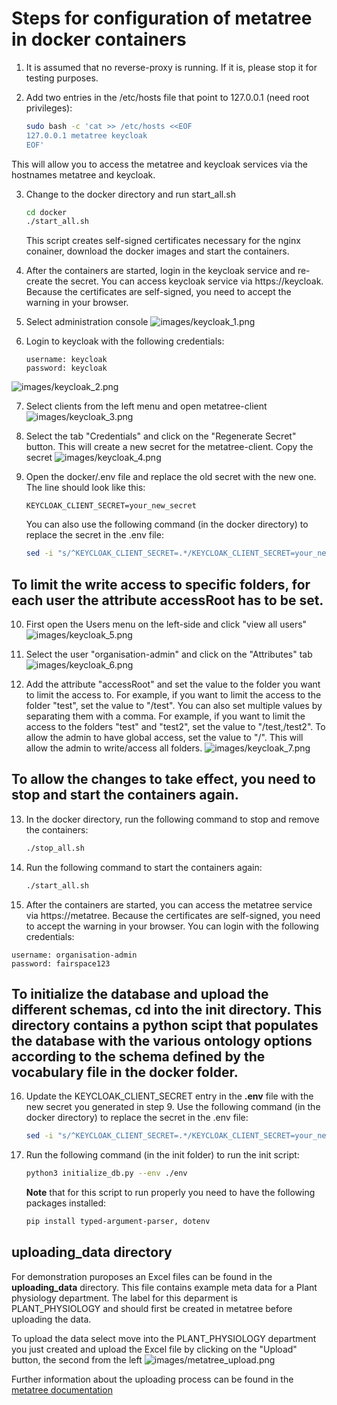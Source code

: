 # Steps for configuration of metatree in docker containers

1. It is assumed that no reverse-proxy is running. If it is, please stop it for testing purposes.

2. Add two entries in the /etc/hosts file that point to 127.0.0.1 (need root privileges):
   ```bash
   sudo bash -c 'cat >> /etc/hosts <<EOF
   127.0.0.1 metatree keycloak
   EOF'
   ```
This will allow you to access the metatree and keycloak services via the hostnames metatree and keycloak.

3. Change to the docker directory and run start_all.sh
   ```bash
   cd docker
   ./start_all.sh
   ```
   This script creates self-signed certificates necessary for the nginx conainer,  download the docker images and start the containers. 

4. After the containers are started, login in the keycloak service and re-create the secret. You can access keycloak service via https://keycloak. Because the certificates are self-signed, you need to accept the warning in your browser. 

5. Select administration console
![images/keycloak_1.png](images/keycloak_1.png)
6. Login to keycloak with the following credentials:
   ```
   username: keycloak
   password: keycloak
   ```
![images/keycloak_2.png](images/keycloak_2.png)

7. Select clients from the left menu and open metatree-client
![images/keycloak_3.png](images/keycloak_3.png)

8. Select the tab "Credentials" and click on the "Regenerate Secret" button. This will create a new secret for the metatree-client. Copy the secret 
![images/keycloak_4.png](images/keycloak_4.png)

9. Open the docker/.env file and replace the old secret with the new one. The line should look like this:
   ```
   KEYCLOAK_CLIENT_SECRET=your_new_secret
   ```
    You can also use the following command (in the docker directory) to replace the secret in the .env file:
    ```bash
    sed -i "s/^KEYCLOAK_CLIENT_SECRET=.*/KEYCLOAK_CLIENT_SECRET=your_new_secret/" .env
    ```
## To limit the write access to specific folders, for each user the attribute accessRoot has to be set.

10. First open the Users menu on the left-side and click "view all users"
![images/keycloak_5.png](images/keycloak_5.png)

11. Select the user "organisation-admin" and click on the "Attributes" tab
![images/keycloak_6.png](images/keycloak_6.png)
12. Add the attribute "accessRoot" and set the value to the folder you want to limit the access to. For example, if you want to limit the access to the folder "test", set the value to "/test". You can also set multiple values by separating them with a comma. For example, if you want to limit the access to the folders "test" and "test2", set the value to "/test,/test2". To allow the admin to have global access, set the value to "/". This will allow the admin to write/access all folders.
![images/keycloak_7.png](images/keycloak_7.png)


## To allow the changes to take effect, you need to stop and start the containers again.
13. In the docker directory, run the following command to stop and remove the containers:
    ```bash
    ./stop_all.sh
    ```

14. Run the following command to start the containers again:
    ```bash
    ./start_all.sh
    ```
15. After the containers are started, you can access the metatree service via https://metatree. Because the certificates are self-signed, you need to accept the warning in your browser. You can login with the following credentials:
   ```
   username: organisation-admin
   password: fairspace123
   ```

## To initialize the database and upload the different schemas, cd into the **init** directory. This directory contains a python scipt that populates the database with the various ontology options according to the schema defined by the vocabulary file in the **docker** folder.

16. Update the KEYCLOAK_CLIENT_SECRET entry in the  **.env** file with the new secret you generated in step 9. Use the following command (in the docker directory) to replace the secret in the .env file:
    ```bash
    sed -i "s/^KEYCLOAK_CLIENT_SECRET=.*/KEYCLOAK_CLIENT_SECRET=your_new_secret/" .env
    ```
17. Run the following command (in the init folder) to run the init script:
    ```bash
    python3 initialize_db.py --env ./env
    ```
    **Note** that for this script to run properly you need to have the following packages installed:
    ```bash
    pip install typed-argument-parser, dotenv
    ```

## **uploading_data** directory

For demonstration puroposes an Excel files can be found in the **uploading_data** directory. This file contains example meta data for a Plant physiology department. The label for this deparment is PLANT_PHYSIOLOGY and should first be created in metatree before uploading the data.

To upload the data select move into the PLANT_PHYSIOLOGY department you just created and upload the Excel file by clicking on the "Upload" button, the second from the left 
![images/metatree_upload.png](images/metatree_upload.png)


Further information about the uploading process can be found in the [metatree documentation](uploading_data/Uploading_Metadata.pdf)



